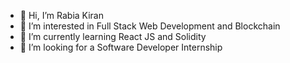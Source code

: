 - 👋 Hi, I’m Rabia Kiran
- 👀 I’m interested in Full Stack Web Development and Blockchain
- 🌱 I’m currently learning React JS and Solidity
- 💞️ I’m looking for a Software Developer Internship
